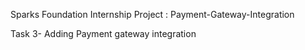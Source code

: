 Sparks Foundation Internship Project : Payment-Gateway-Integration

Task 3- Adding Payment gateway integration
